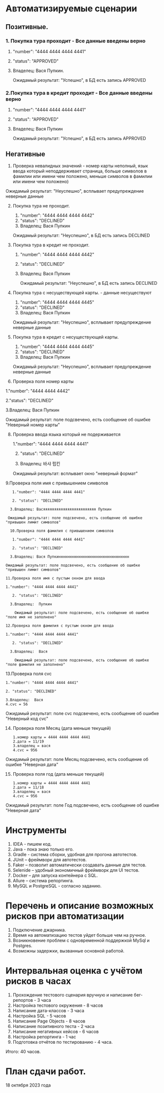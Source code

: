 # Автоматизируемые сценарии
## Позитивные. 
### 1. Покупка тура проходит - Все данные введены верно
1. "number": "4444 4444 4444 4441" 
2. "status": "APPROVED"
3. Владелец: Вася Пупкин.

   Ожидамый результат:  "Успешно", в БД есть запись APPROVED
 ### 2.Покупка тура в кредит проходит - Все данные введены верно
 1. "number": "4444 4444 4444 4441"
 2. "status": "APPROVED"
 3. Владелец: Вася Пупкин

    Ожидамый результат:  "Успешно", в БД есть запись APPROVED
## Негативные
1. Проверка невалидных значений - номер карты неполный, язык ввода который неподдерживает страница, больше символов в фамилии или имени чем положено, меньше символов в фамилии или имени чем положено)


  Ожидамый результат: "Неуспешно", всплывает предупреждение неверные данные 

  
2. Покупка тура не проходит.
    1. "number": "4444 4444 4444 4442"
    2. "status": "DECLINED"
    3. Владелец: Вася Пупкин 

    Ожидамый результат: "Неуспешно", в БД есть запись DECLINED
3. Покупка тура в кредит не проходит.
    1. "number": "4444 4444 4444 4442"
    2. "status": "DECLINED"
    3. Владелец: Вася Пупкин
  
       Ожидамый результат: "Неуспешно", в БД есть запись DECLINED
4. Покупка тура с несуществующей карты. - данные несуществуют
    1. "number": "4444 4444 4444 4445"
    2. "status": "DECLINED"
    3. Владелец: Вася Пупкин
  
      Ожидамый результат: "Неуспешно", всплывает предупреждение неверные данные
6. Покупка тура в кредит с несуществующей карты.

   1. "number": "4444 4444 4444 4445"
    2. "status": "DECLINED"
    3. Владелец: Вася Пупкин
  
      Ожидамый результат: "Неуспешно", всплывает предупреждение неверные данные

7. Проверка поля номер карты

   
 1."number": "4444 4444  4442"
  
   2."status": "DECLINED"
    
   3.Владелец: Вася Пупкин

   Ожидамый результат: поле подсвечено, есть сообщение об ошибке "Неверный номер карты"

8. Проверка ввода языка который не подерживается 

    1."number": "4444 4444 4444 4441"
   
    2. "status": "DECLINED"
   
    3. Владелец: 바샤 펍킨
  
   Ожидамый результат: всплывает окно "неверный формат"
  
 9.Проверка поля имя с привышением символов

       1."number": "4444 4444 4444 4441"
   
       2. "status": "DECLINED"
   
      3.Владелец: Васяяяяяяяяяяяяяяяяяяяяяяяя Пупкин

     Ожидамый результат: поле подсвечено, есть сообщение об ошибке "привышен лимит символов"

      10.Проверка поля фамилия с привышением символов

       1."number": "4444 4444 4444 4441"
   
       2. "status": "DECLINED"
   
      3.Владелец: Вася Пупкинннннннннннннннннннннннннннннннн

    Ожидамый результат: поле подсвечено, есть сообщение об ошибке "привышен лимит символов"

    11.Проверка поля имя с пустым окном для ввода

    1."number": "4444 4444 4444 4441"
   
       2. "status": "DECLINED"
   
      3.Владелец:  Пупкин

        Ожидамый результат: поле подсвечено, есть сообщение об ошибке "поле имя не заполнено"

    12.Проверка поля фамилия с пустым окном для ввода

    1."number": "4444 4444 4444 4441"
   
       2. "status": "DECLINED"
   
      3.Владелец:  Вася

        Ожидамый результат: поле подсвечено, есть сообщение об ошибке "поле фамилия не заполнено"    

      
13.Проверка поля cvc

    1."number": "4444 4444 4444 4441"

    2. "status": "DECLINED"
   
    3.Владелец:  Вася
    4.cvc = 56

Ожидамый результат: поле cvc подсвечено, есть сообщение об ошибке "Неверный код cvc"  

14. Проверка поля Месяц (дата меньше текущей)

        1.номер карты = 4444 4444 4444 4441
        2.дата = 11/19
        3.владелец = вася
        4.cvc = 956
Ожидамый результат: поле Месяц подсвечено, есть сообщение об ошибке "Неверная дата"

15. Проверка поля год (дата меньше текущей)

        1.номер карты = 4444 4444 4444 4441
        2.дата = 11/18
        3.владелец = вася
        4.cvc = 956
Ожидамый результат: поле Год подсвечено, есть сообщение об ошибке "Неверная дата"

 
# Инструменты
1. IDEA - пишем код.
2. Java - пока знаю только его.
3. Gradle - система сборки, удобная для прогона автотестов.
4. JUnit – фреймворк для автотестов.
5. Faker – позволит автоматически создавать данные для тестов.
6. Selenide – удобный экономичный фреймворк для UI тестов.
7. Docker – для запуска контейнера с SQL.
8. Allure – система репортинга.
9. MySQL и PostgreSQL - согласно заданию.
# Перечень и описание возможных рисков при автоматизации
1. Подключение джарника.
2. Время на автоматизацию тестов уйдет больше чем на ручное.
3. Возникновение проблем с одновременной поддержкой MySql и Postgres.
4. Возможны задержки, вызванные основной работой.
# Интервальная оценка с учётом рисков в часах
1. Прохождение тестового сценария вручную и написание бег-репортов - 3 часа
2. Настройка тестового окружения - 8 часов
3. Написание дата-классов - 3 часа
4. Настройка SQL - 5 часов
5. Написание Page Objects - 8 часов
6. Написание позитивного теста - 2 часа
7. Написание негативных кейсов - 6 часов
8. Настройка репортинга - 1 час
9. Подготовка отчётов по тестированию - 4 часа.
 
 Итого: 40 часов.
 # План сдачи работ.
 18 октября 2023 года
